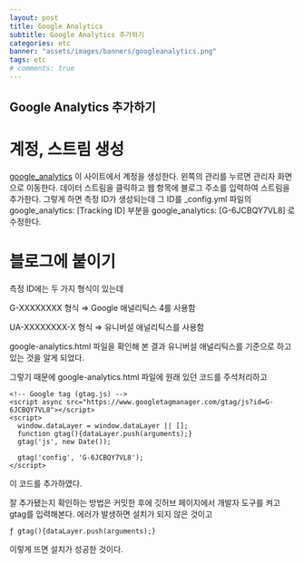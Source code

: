 ```yaml
---
layout: post
title: Google Analytics
subtitle: Google Analytics 추가하기 
categories: etc
banner: "assets/images/banners/googleanalytics.png"
tags: etc
# comments: true
---
```


## Google Analytics 추가하기 

# 계정, 스트림 생성

[google_analytics](https://analytics.google.com/) 이 사이트에서 계정을 생성한다.
왼쪽의 관리를 누르면 관리자 화면으로 이동한다. 
데이터 스트림을 클릭하고 웹 항목에 블로그 주소를 입력하여 스트림을 추가한다. 
그렇게 하면 측정 ID가 생성되는데 그 ID를 _config.yml 파일의 google_analytics: [Tracking ID] 부분을 
google_analytics: [G-6JCBQY7VL8] 로 수정한다. 

# 블로그에 붙이기 

측정 ID에는 두 가지 형식이 있는데

G-XXXXXXXX 형식 ⇒ Google 애널리틱스 4를 사용함

UA-XXXXXXXX-X 형식 ⇒ 유니버설 애널리틱스를 사용함

google-analytics.html 파일을 확인해 본 결과 유니버설 애널리틱스를 기준으로 하고 있는 것을 알게 되었다. 

그렇기 때문에 google-analytics.html 파일에 원래 있던 코드를 주석처리하고 
```
<!-- Google tag (gtag.js) -->
<script async src="https://www.googletagmanager.com/gtag/js?id=G-6JCBQY7VL8"></script>
<script>
  window.dataLayer = window.dataLayer || [];
  function gtag(){dataLayer.push(arguments);}
  gtag('js', new Date());

  gtag('config', 'G-6JCBQY7VL8');
</script>
``` 
이 코드를 추가하였다. 

잘 추가됐는지 확인하는 방법은 커밋한 후에 깃허브 페이지에서 개발자 도구를 켜고 gtag를 입력해본다. 
에러가 발생하면 설치가 되지 않은 것이고 
```
ƒ gtag(){dataLayer.push(arguments);}
``` 
이렇게 뜨면 설치가 성공한 것이다. 